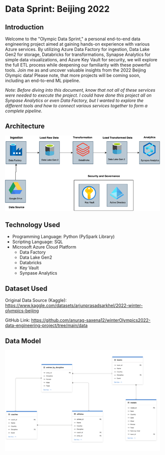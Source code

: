 # Data Sprint: Beijing 2022

## Introduction
Welcome to the "Olympic Data Sprint," a personal end-to-end data engineering project aimed at gaining hands-on experience with various Azure services. By utilizing Azure Data Factory for ingestion, Data Lake Gen2 for storage, Databricks for transformations, Synapse Analytics for simple data visualizations, and Azure Key Vault for security, we will explore the full ETL process while deepening our familiarity with these powerful tools. Join me as and uncover valuable insights from the 2022 Beijing Olympic data! Please note, that more projects will be coming soon, including an end-to-end ML pipeline.

_Note: Before diving into this document, know that not all of these services were needed to execute the project. I could have done this project all on Synpase Analytics or even Data Factory, but I wanted to explore the different tools and how to connect various services together to form a complete pipeline._

## Architecture
![Architecture Diagram](/assets/OlympicProject.drawio.png)

## Technology Used
- Programming Language: Python (PySpark Library)
- Scripting Language: SQL
- Microsoft Azure Cloud Platform
  - Data Factory
  - Data Lake Gen2
  - Databricks
  - Key Vault
  - Synpase Analytics

## Dataset Used
Original Data Source (Kaggle): https://www.kaggle.com/datasets/arjunprasadsarkhel/2022-winter-olympics-beijing

GitHub Link: https://github.com/anurag-saxena12/winterOlympics2022-data-engineering-project/tree/main/data

## Data Model
![Data Model](/assets/data_model.png)









